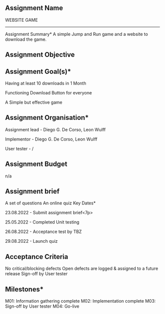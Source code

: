 ## Assignment Name 
WEBSITE GAME
<hr>
Assignment Summary*
A simple Jump and Run game and a website to download the game.

## Assignment Objective


## Assignment Goal(s)*
Having at least 10 downloads in 1 Month
<p>Functioning Download Button for everyone</p>
<p>A Simple but effective game</p>

## Assignment Organisation*
Assignment lead - Diego G. De Corso, Leon Wulff
<p>Implementor - Diego G. De Corso, Leon Wulff</p>
<p>User tester - /</p>


## Assignment Budget
n/a

## Assignment brief
A set of questions
An online quiz
Key Dates*
<p>23.08.2022 - Submit assignment brief<7p>

<p>25.05.2022 - Completed Unit testing</p>
<p></p>26.08.2022 - Acceptance test by TBZ</p>
<p></p>29.08.2022 - Launch quiz</p>

## Acceptance Criteria
No critical/blocking defects
Open defects are logged & assigned to a future release
Sign-off by User tester



## Milestones*
M01: Information gathering complete
M02: Implementation complete
M03: Sign-off by User tester
M04: Go-live



